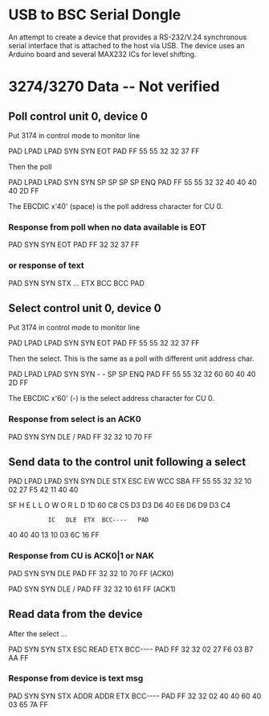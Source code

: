 USB to BSC Serial Dongle
========================

An attempt to create a device that provides a RS-232/V.24 synchronous serial interface
that is attached to the host via USB. The device uses an Arduino board and several
MAX232 ICs for level shifting. 

3274/3270 Data -- Not verified
==============================

Poll control unit 0, device 0
------------------------------

Put 3174 in control mode to monitor line
 
PAD  LPAD LPAD SYN  SYN  EOT  PAD
FF   55   55   32   32   37   FF

Then the poll

PAD  LPAD LPAD SYN  SYN  SP   SP   SP   SP   ENQ  PAD
FF   55   55   32   32   40   40   40   40   2D   FF

The EBCDIC x'40' (space) is the poll address character for CU 0.

### Response from poll when no data available is EOT

PAD  SYN  SYN  EOT  PAD 
FF   32   32   37   FF 

### or response of text

PAD  SYN  SYN  STX  ...  ETX  BCC  BCC  PAD 



Select control unit 0, device 0
-------------------------------

Put 3174 in control mode to monitor line
 
PAD  LPAD LPAD SYN  SYN  EOT  PAD
FF   55   55   32   32   37   FF

Then the select. This is the same as a poll with different unit address char.

PAD  LPAD LPAD SYN  SYN  -    -    SP   SP   ENQ  PAD
FF   55   55   32   32   60   60   40   40   2D   FF

The EBCDIC x'60' (-) is the select address character for CU 0.

### Response from select is an ACK0

PAD  SYN  SYN  DLE  /    PAD
FF   32   32   10   70   FF





Send data to the control unit following a select
------------------------------------------------

PAD  LPAD LPAD SYN  SYN  DLE  STX  ESC  EW   WCC  SBA 
FF   55   55   32   32   10   02   27   F5   42   11   40   40   

SF        H    E    L    L    O         W    O    R    L    D
1D   60   C8   C5   D3   D3   D6   40   E6   D6   D9   D3   C4

               IC   DLE  ETX  BCC----   PAD
40   40   40   13   10   03   6C   16   FF

### Response from CU is ACK0|1 or NAK

PAD  SYN  SYN  DLE      PAD
FF   32   32   10   70   FF     (ACK0)

PAD  SYN  SYN  DLE  /    PAD
FF   32   32   10   61   FF     (ACK1) 



Read data from the device
-------------------------

After the select ...

PAD  SYN  SYN  STX  ESC  READ ETX  BCC----   PAD 
FF   32   32   02   27   F6   03   B7   AA   FF

### Response from device is text msg

PAD  SYN  SYN  STX  ADDR ADDR           ETX  BCC----   PAD 
FF   32   32   02   40   40   60   40   03   65   7A   FF


